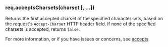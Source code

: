 <h3 id='req.acceptsCharsets'>req.acceptsCharsets(charset [, ...])</h3>

Returns the first accepted charset of the specified character sets,
based on the request's `Accept-Charset` HTTP header field.
If none of the specified charsets is accepted, returns `false`.

For more information, or if you have issues or concerns, see [accepts](https://github.com/aws-valkyriejs/accepts).

